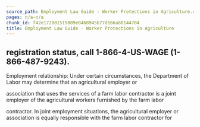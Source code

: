 ```yaml
---
source_path: Employment Law Guide - Worker Protections in Agriculture.md
pages: n/a-n/a
chunk_id: f42e172881519889e0468945b77d166a88144704
title: Employment Law Guide - Worker Protections in Agriculture
---
```

## registration status, call 1-866-4-US-WAGE (1-866-487-9243).

Employment relationship: Under certain circumstances, the Department of Labor may determine that an agricultural employer or

association that uses the services of a farm labor contractor is a joint employer of the agricultural workers furnished by the farm labor

contractor. In joint employment situations, the agricultural employer or association is equally responsible with the farm labor contractor for
